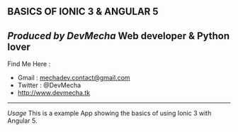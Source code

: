 BASICS OF IONIC 3 & ANGULAR 5
---------------------------------------------------
_Produced by DevMecha_ Web developer & Python lover
----------------------------------------------------
Find Me Here : 
- Gmail : mechadev.contact@gmail.com
- Twitter : @DevMecha
- http://www.devmecha.tk
----------------------------------------------------

_Usage_
This is a example App showing the basics of using Ionic 3 with Angular 5.
	